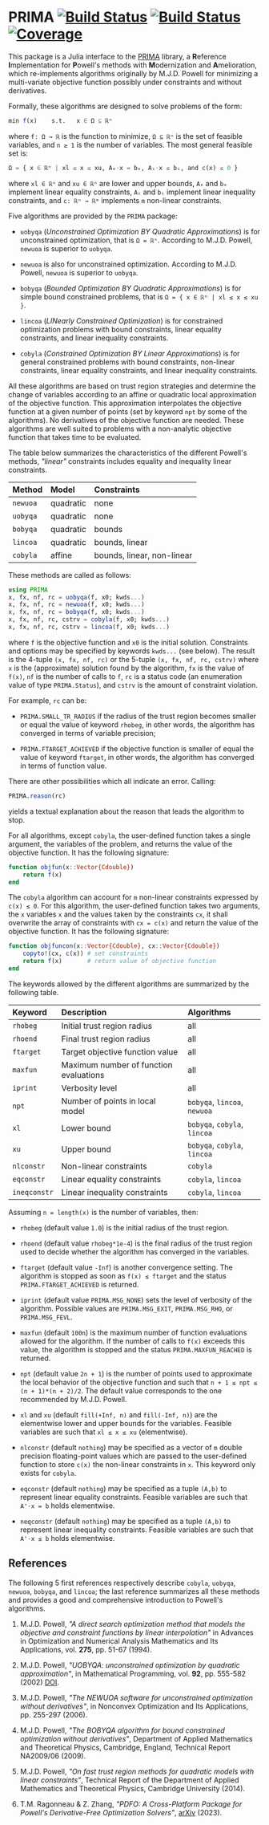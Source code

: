 # PRIMA [![Build Status](https://github.com/emmt/PRIMA.jl/actions/workflows/CI.yml/badge.svg?branch=main)](https://github.com/emmt/PRIMA.jl/actions/workflows/CI.yml?query=branch%3Amain) [![Build Status](https://ci.appveyor.com/api/projects/status/github/emmt/PRIMA.jl?svg=true)](https://ci.appveyor.com/project/emmt/PRIMA-jl) [![Coverage](https://codecov.io/gh/emmt/PRIMA.jl/branch/main/graph/badge.svg)](https://codecov.io/gh/emmt/PRIMA.jl)

This package is a Julia interface to the
[PRIMA](https://github.com/libprima/prima) library, a **R**eference
**I**mplementation for **P**owell's methods with **M**odernization and
**A**melioration, which re-implements algorithms originally by M.J.D. Powell
for minimizing a multi-variate objective function possibly under constraints
and without derivatives.

Formally, these algorithms are designed to solve problems of the form:

``` julia
min f(x)    s.t.   x ∈ Ω ⊆ ℝⁿ
```

where `f: Ω → ℝ` is the function to minimize, `Ω ⊆ ℝⁿ` is the set of feasible
variables, and `n ≥ 1` is the number of variables. The most general feasible
set is:

``` julia
Ω = { x ∈ ℝⁿ | xl ≤ x ≤ xu, Aₑ⋅x = bₑ, Aᵢ⋅x ≤ bᵢ, and c(x) ≤ 0 }
```

where `xl ∈ ℝⁿ` and `xu ∈ ℝⁿ` are lower and upper bounds, `Aₑ` and `bₑ`
implement linear equality constraints, `Aᵢ` and `bᵢ` implement linear
inequality constraints, and `c: ℝⁿ → ℝᵐ` implements `m` non-linear constraints.

Five algorithms are provided by the `PRIMA` package:

- `uobyqa` (*Unconstrained Optimization BY Quadratic Approximations*) is for
  unconstrained optimization, that is `Ω = ℝⁿ`. According to M.J.D. Powell,
  `newuoa` is superior to `uobyqa`.

- `newuoa` is also for unconstrained optimization. According to M.J.D. Powell,
  `newuoa` is superior to `uobyqa`.

- `bobyqa` (*Bounded Optimization BY Quadratic Approximations*) is for simple
  bound constrained problems, that is `Ω = { x ∈ ℝⁿ | xl ≤ x ≤ xu }`.

- `lincoa` (*LINearly Constrained Optimization*) is for constrained
  optimization problems with bound constraints, linear equality constraints,
  and linear inequality constraints.

- `cobyla` (*Constrained Optimization BY Linear Approximations*) is for general
  constrained problems with bound constraints, non-linear constraints, linear
  equality constraints, and linear inequality constraints.

All these algorithms are based on trust region strategies and determine the
change of variables according to an affine or quadratic local approximation of
the objective function. This approximation interpolates the objective function
at a given number of points (set by keyword `npt` by some of the algorithms).
No derivatives of the objective function are needed. These algorithms are well
suited to problems with a non-analytic objective function that takes time to be
evaluated.

The table below summarizes the characteristics of the different Powell's
methods, *"linear"* constraints includes equality and inequality linear
constraints.

| Method   | Model     | Constraints                |
|:---------|:----------|:---------------------------|
| `newuoa` | quadratic | none                       |
| `uobyqa` | quadratic | none                       |
| `bobyqa` | quadratic | bounds                     |
| `lincoa` | quadratic | bounds, linear             |
| `cobyla` | affine    | bounds, linear, non-linear |

These methods are called as follows:

``` julia
using PRIMA
x, fx, nf, rc = uobyqa(f, x0; kwds...)
x, fx, nf, rc = newuoa(f, x0; kwds...)
x, fx, nf, rc = bobyqa(f, x0; kwds...)
x, fx, nf, rc, cstrv = cobyla(f, x0; kwds...)
x, fx, nf, rc, cstrv = lincoa(f, x0; kwds...)
```

where `f` is the objective function and `x0` is the initial solution.
Constraints and options may be specified by keywords `kwds...` (see below). The
result is the 4-tuple `(x, fx, nf, rc)` or the 5-tuple `(x, fx, nf, rc, cstrv)`
where `x` is the (approximate) solution found by the algorithm, `fx` is the
value of `f(x)`, `nf` is the number of calls to `f`, `rc` is a status code (an
enumeration value of type `PRIMA.Status`), and `cstrv` is the amount of
constraint violation.

For example, `rc` can be:

- `PRIMA.SMALL_TR_RADIUS` if the radius of the trust region becomes smaller or
  equal the value of keyword `rhobeg`, in other words, the algorithm has
  converged in terms of variable precision;

- `PRIMA.FTARGET_ACHIEVED` if the objective function is smaller of equal the
  value of keyword `ftarget`, in other words, the algorithm has converged in
  terms of function value.

There are other possibilities which all indicate an error. Calling:

``` julia
PRIMA.reason(rc)
```

yields a textual explanation about the reason that leads the algorithm to stop.

For all algorithms, except `cobyla`, the user-defined function takes a single
argument, the variables of the problem, and returns the value of the objective
function. It has the following signature:

``` julia
function objfun(x::Vector{Cdouble})
    return f(x)
end
```

The `cobyla` algorithm can account for `m` non-linear constraints expressed by
`c(x) ≤ 0`. For this algorithm, the user-defined function takes two arguments,
the `x` variables `x` and the values taken by the constraints `cx`, it shall
overwrite the array of constraints with `cx = c(x)` and return the value of the
objective function. It has the following signature:

``` julia
function objfuncon(x::Vector{Cdouble}, cx::Vector{Cdouble})
    copyto!(cx, c(x)) # set constraints
    return f(x)       # return value of objective function
end
```

The keywords allowed by the different algorithms are summarized by the
following table.

| Keyword      | Description                            | Algorithms                   |
|:-------------|:---------------------------------------|:-----------------------------|
| `rhobeg`     | Initial trust region radius            | all                          |
| `rhoend`     | Final trust region radius              | all                          |
| `ftarget`    | Target objective function value        | all                          |
| `maxfun`     | Maximum number of function evaluations | all                          |
| `iprint`     | Verbosity level                        | all                          |
| `npt`        | Number of points in local model        | `bobyqa`, `lincoa`, `newuoa` |
| `xl`         | Lower bound                            | `bobyqa`, `cobyla`, `lincoa` |
| `xu`         | Upper bound                            | `bobyqa`, `cobyla`, `lincoa` |
| `nlconstr`   | Non-linear constraints                 | `cobyla`                     |
| `eqconstr`   | Linear equality constraints            | `cobyla`, `lincoa`           |
| `ineqconstr` | Linear inequality constraints          | `cobyla`, `lincoa`           |

Assuming `n = length(x)` is the number of variables, then:

- `rhobeg` (default value `1.0`) is the initial radius of the trust region.

- `rhoend` (default value `rhobeg*1e-4`) is the final radius of the trust
  region used to decide whether the algorithm has converged in the variables.

- `ftarget` (default value `-Inf`) is another convergence setting. The
  algorithm is stopped as soon as `f(x) ≤ ftarget` and the status
  `PRIMA.FTARGET_ACHIEVED` is returned.

- `iprint` (default value `PRIMA.MSG_NONE`) sets the level of verbosity of the
   algorithm. Possible values are `PRIMA.MSG_EXIT`, `PRIMA.MSG_RHO`, or
   `PRIMA.MSG_FEVL`.

- `maxfun` (default `100n`) is the maximum number of function evaluations
  allowed for the algorithm. If the number of calls to `f(x)` exceeds this
  value, the algorithm is stopped and the status `PRIMA.MAXFUN_REACHED` is
  returned.

- `npt` (default value `2n + 1`) is the number of points used to approximate
  the local behavior of the objective function and such that `n + 1 ≤ npt ≤
  (n + 1)*(n + 2)/2`. The default value corresponds to the one recommended by
  M.J.D. Powell.

- `xl` and `xu` (default `fill(+Inf, n)` and `fill(-Inf, n)`) are the
  elementwise lower and upper bounds for the variables. Feasible variables are
  such that `xl ≤ x ≤ xu` (elementwise).

- `nlconstr` (default `nothing`) may be specified as a vector of `m` double
  precision floating-point values which are passed to the user-defined function
  to store `c(x)` the non-linear constraints in `x`. This keyword only exists
  for `cobyla`.

- `eqconstr` (default `nothing`) may be specified as a tuple `(A,b)`
  to represent linear equality constraints. Feasible variables are
  such that `A'⋅x = b` holds elementwise.

- `neqconstr` (default `nothing`) may be specified as a tuple `(A,b)` to
  represent linear inequality constraints. Feasible variables are such that
  `A'⋅x ≤ b` holds elementwise.

## References

The following 5 first references respectively describe `cobyla`, `uobyqa`,
`newuoa`, `bobyqa`, and `lincoa`; the last reference summarizes all these
methods and provides a good and comprehensive introduction to Powell's
algorithms.

1. M.J.D. Powell, *"A direct search optimization method that models the
   objective and constraint functions by linear interpolation"* in Advances in
   Optimization and Numerical Analysis Mathematics and Its Applications, vol.
   **275**, pp. 51-67 (1994).

2. M.J.D. Powell, *"UOBYQA: unconstrained optimization by quadratic
   approximation"*, in Mathematical Programming, vol. **92**, pp. 555-582
   (2002) [DOI](https://doi.org/10.1007/s101070100290).

3. M.J.D. Powell, *"The NEWUOA software for unconstrained optimization without
   derivatives"*, in Nonconvex Optimization and Its Applications, pp. 255-297
   (2006).

4. M.J.D. Powell, *"The BOBYQA algorithm for bound constrained optimization
   without derivatives"*, Department of Applied Mathematics and Theoretical
   Physics, Cambridge, England, Technical Report NA2009/06 (2009).

5. M.J.D. Powell, *"On fast trust region methods for quadratic models with
   linear constraints"*, Technical Report of the Department of Applied
   Mathematics and Theoretical Physics, Cambridge University (2014).

6. T.M. Ragonneau & Z. Zhang, *"PDFO: A Cross-Platform Package for Powell's
   Derivative-Free Optimization Solvers"*,
   [arXiv](https://doi.org/10.48550/arXiv.2302.13246) (2023).
